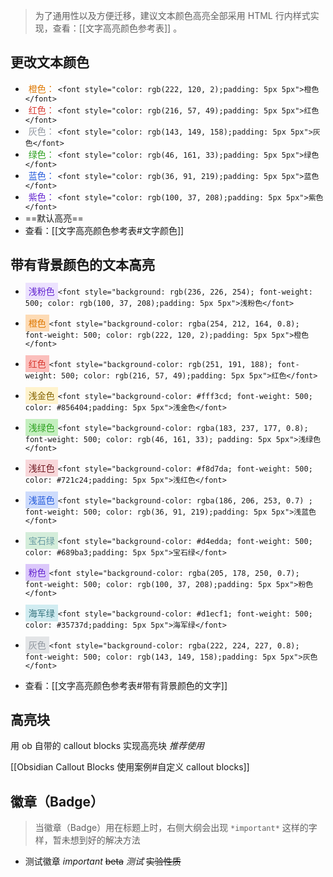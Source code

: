 >为了通用性以及方便迁移，建议文本颜色高亮全部采用 HTML 行内样式实现，查看：[[文字高亮颜色参考表]] 。
## 更改文本颜色
- <font style="color: rgb(222, 120, 2);padding: 5px 5px">橙色：</font>`<font style="color: rgb(222, 120, 2);padding: 5px 5px">橙色</font>`
- <font style="color: rgb(216, 57, 49);padding: 5px 5px">红色：</font>`<font style="color: rgb(216, 57, 49);padding: 5px 5px">红色</font>`
- <font style="color: rgb(143, 149, 158);padding: 5px 5px">灰色：</font>`<font style="color: rgb(143, 149, 158);padding: 5px 5px">灰色</font>`
- <font style="color: rgb(46, 161, 33);padding: 5px 5px">绿色：</font>`<font style="color: rgb(46, 161, 33);padding: 5px 5px">绿色</font>`
- <font style="color: rgb(36, 91, 219);padding: 5px 5px">蓝色：</font>`<font style="color: rgb(36, 91, 219);padding: 5px 5px">蓝色</font>`
- <font style="color: rgb(100, 37, 208);padding: 5px 5px">紫色：</font>`<font style="color: rgb(100, 37, 208);padding: 5px 5px">紫色</font>`
- ==默认高亮== 
- 查看：[[文字高亮颜色参考表#文字颜色]] 
## 带有背景颜色的文本高亮
- <font style="background: rgb(236, 226, 254); font-weight: 500; color: rgb(100, 37, 208);padding: 5px 5px">浅粉色</font>`<font style="background: rgb(236, 226, 254); font-weight: 500; color: rgb(100, 37, 208);padding: 5px 5px">浅粉色</font>`
- <font style="background-color: rgba(254, 212, 164, 0.8); font-weight: 500; color: rgb(222, 120, 2);padding: 5px 5px">橙色</font>`<font style="background-color: rgba(254, 212, 164, 0.8); font-weight: 500; color: rgb(222, 120, 2);padding: 5px 5px">橙色</font>`
- <font style="background-color: rgb(251, 191, 188); font-weight: 500; color: rgb(216, 57, 49);padding: 5px 5px">红色</font>`<font style="background-color: rgb(251, 191, 188); font-weight: 500; color: rgb(216, 57, 49);padding: 5px 5px">红色</font>`
- <font style="background-color: #fff3cd; font-weight: 500; color: #856404;padding: 5px 5px">浅金色</font>`<font style="background-color: #fff3cd; font-weight: 500; color: #856404;padding: 5px 5px">浅金色</font>`
- <font style="background-color: rgba(183, 237, 177, 0.8); font-weight: 500; color: rgb(46, 161, 33); padding: 5px 5px">浅绿色</font>`<font style="background-color: rgba(183, 237, 177, 0.8); font-weight: 500; color: rgb(46, 161, 33); padding: 5px 5px">浅绿色</font>`
- <font style="background-color: #f8d7da; font-weight: 500; color: #721c24;padding: 5px 5px">浅红色</font>`<font style="background-color: #f8d7da; font-weight: 500; color: #721c24;padding: 5px 5px">浅红色</font>`
- <font style="background-color: rgba(186, 206, 253, 0.7) ; font-weight: 500; color: rgb(36, 91, 219);padding: 5px 5px">浅蓝色</font>`<font style="background-color: rgba(186, 206, 253, 0.7) ; font-weight: 500; color: rgb(36, 91, 219);padding: 5px 5px">浅蓝色</font>`
- <font style="background-color: #d4edda; font-weight: 500; color: #689ba3;padding: 5px 5px">宝石绿</font>`<font style="background-color: #d4edda; font-weight: 500; color: #689ba3;padding: 5px 5px">宝石绿</font>`
- <font style="background-color: rgba(205, 178, 250, 0.7); font-weight: 500; color: rgb(100, 37, 208);padding: 5px 5px">粉色</font>`<font style="background-color: rgba(205, 178, 250, 0.7); font-weight: 500; color: rgb(100, 37, 208);padding: 5px 5px">粉色</font>`
- <font style="background-color: #d1ecf1; font-weight: 500; color: #35737d;padding: 5px 5px">海军绿</font>`<font style="background-color: #d1ecf1; font-weight: 500; color: #35737d;padding: 5px 5px">海军绿</font>`
- <font style="background-color: rgba(222, 224, 227, 0.8); font-weight: 500; color: rgb(143, 149, 158);padding: 5px 5px">灰色</font>`<font style="background-color: rgba(222, 224, 227, 0.8); font-weight: 500; color: rgb(143, 149, 158);padding: 5px 5px">灰色</font>`

- 查看：[[文字高亮颜色参考表#带有背景颜色的文字]] 
## 高亮块
用 ob 自带的 callout blocks 实现高亮块 *推荐使用*

[[Obsidian Callout Blocks 使用案例#自定义 callout blocks]]

## 徽章（Badge）
>当徽章（Badge）用在标题上时，右侧大纲会出现 `*important*` 这样的字样，暂未想到好的解决方法

- 测试徽章 *important* ~~beta~~ *测试* ~~实验性质~~

